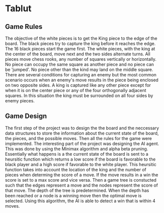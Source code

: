# Tablut
## Game Rules 
The objective of the white pieces is to get the King piece to the edge of the board. 
The black pieces try to capture the king before it reaches the edge. The 16 black pieces 
start the game first. The white pieces, with the king at the center of the board, move next and 
the two sides alternate turns. All pieces move chess rooks, any number of squares vertically or horizontally.
No piece can occupy the same square as another piece and no piece can be 'jumped'. No piece other 
than the kind may land on the middle square. There are several conditions for capturing an enemy but 
the most common scenario occurs when an enemy's move results in the piece being enclosed on two opposite
sides. A king is captured like any other piece except for when it is on the center piece or any of the four
orthogonally adjacent squares. In this situation the king must be surrounded on all four sides by enemy pieces.

## Game Design
The first step of the project was to design the the board and the neccessary data structures to store the information
about the current state of the board, the pieces, and the possible moves. Then all the rules for the game were implemented.
The interesting part of the project was designing the AI agent. This was done by using the Minimax algorithm and 
alpha beta pruning. Essentially what happens is a the current state of the board is sent to a heursitic function
which returns a low score if the board is favorable to the black player and a high score if favorable to the 
white player. This heursitic function takes into account the location of the king and the number of pieces when 
determing the score of a move. If the move results in a win the score is set to a max score and vice versa.
Then a game tree is constucted such that the edges represent a move and the nodes represent the score
of that move. The depth of the tree is predetermined. When the depth has been reached or a node is a winning move
then the optimal move is selected. Using this algorithm, the AI is able to detect a win that is within 4 moves.

